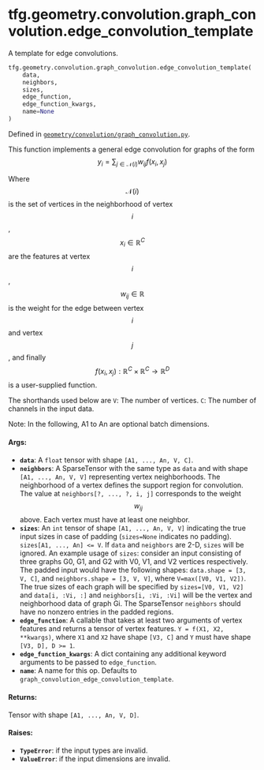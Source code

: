 <div itemscope itemtype="http://developers.google.com/ReferenceObject">
<meta itemprop="name" content="tfg.geometry.convolution.graph_convolution.edge_convolution_template" />
<meta itemprop="path" content="Stable" />
</div>

# tfg.geometry.convolution.graph_convolution.edge_convolution_template

A template for edge convolutions.

```python
tfg.geometry.convolution.graph_convolution.edge_convolution_template(
    data,
    neighbors,
    sizes,
    edge_function,
    edge_function_kwargs,
    name=None
)
```

Defined in
[`geometry/convolution/graph_convolution.py`](https://github.com/tensorflow/graphics/blob/master/tensorflow_graphics/geometry/convolution/graph_convolution.py).

<!-- Placeholder for "Used in" -->

This function implements a general edge convolution for graphs of the form $$
y_i = \sum_{j \in \mathcal{N}(i)} w_{ij} f(x_i, x_j) $$

Where $$\mathcal{N}(i)$$ is the set of vertices in the neighborhood of vertex
$$i$$, $$x_i \in \mathbb{R}^C$$ are the features at vertex $$i$$, $$w_{ij} \in
\mathbb{R}$$ is the weight for the edge between vertex $$i$$ and vertex $$j$$,
and finally $$f(x_i, x_j): \mathbb{R}^{C} \times \mathbb{R}^{C} \to
\mathbb{R}^{D}$$ is a user-supplied function.

The shorthands used below are `V`: The number of vertices. `C`: The number of
channels in the input data.

Note: In the following, A1 to An are optional batch dimensions.

#### Args:

*   <b>`data`</b>: A `float` tensor with shape `[A1, ..., An, V, C]`.
*   <b>`neighbors`</b>: A SparseTensor with the same type as `data` and with
    shape `[A1, ..., An, V, V]` representing vertex neighborhoods. The
    neighborhood of a vertex defines the support region for convolution. The
    value at `neighbors[?, ..., ?, i, j]` corresponds to the weight $$w_{ij}$$
    above. Each vertex must have at least one neighbor.
*   <b>`sizes`</b>: An `int` tensor of shape `[A1, ..., An, V, V]` indicating
    the true input sizes in case of padding (`sizes=None` indicates no padding).
    `sizes[A1, ..., An] <= V`. If `data` and `neighbors` are 2-D, `sizes` will
    be ignored. An example usage of `sizes`: consider an input consisting of
    three graphs G0, G1, and G2 with V0, V1, and V2 vertices respectively. The
    padded input would have the following shapes: `data.shape = [3, V, C]`, and
    `neighbors.shape = [3, V, V]`, where `V=max([V0, V1, V2])`. The true sizes
    of each graph will be specified by `sizes=[V0, V1, V2]` and
    `data[i, :Vi, :]` and `neighbors[i, :Vi, :Vi]` will be the vertex and
    neighborhood data of graph Gi. The SparseTensor `neighbors` should have no
    nonzero entries in the padded regions.
*   <b>`edge_function`</b>: A callable that takes at least two arguments of
    vertex features and returns a tensor of vertex features. `Y = f(X1, X2,
    **kwargs)`, where `X1` and `X2` have shape `[V3, C]` and `Y` must have shape
    `[V3, D], D >= 1`.
*   <b>`edge_function_kwargs`</b>: A dict containing any additional keyword
    arguments to be passed to `edge_function`.
*   <b>`name`</b>: A name for this op. Defaults to
    `graph_convolution_edge_convolution_template`.

#### Returns:

Tensor with shape `[A1, ..., An, V, D]`.

#### Raises:

*   <b>`TypeError`</b>: if the input types are invalid.
*   <b>`ValueError`</b>: if the input dimensions are invalid.
